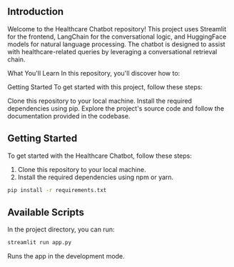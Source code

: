 ## Introduction
Welcome to the Healthcare Chatbot repository! This project uses Streamlit for the frontend, LangChain for the conversational logic, and HuggingFace models for natural language processing. The chatbot is designed to assist with healthcare-related queries by leveraging a conversational retrieval chain.


What You'll Learn
In this repository, you'll discover how to:

Getting Started
To get started with this project, follow these steps:

Clone this repository to your local machine.
Install the required dependencies using pip.
Explore the project's source code and follow the documentation provided in the codebase.

## Getting Started

To get started with the Healthcare Chatbot, follow these steps:

1. Clone this repository to your local machine.
2. Install the required dependencies using npm or yarn.

```bash
pip install -r requirements.txt
```

## Available Scripts

In the project directory, you can run:
```bash
streamlit run app.py

```

Runs the app in the development mode.


